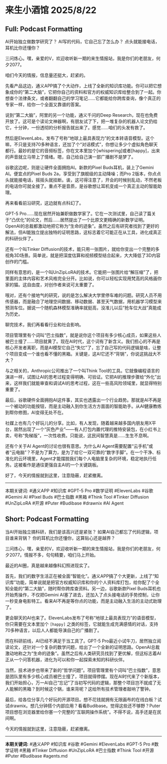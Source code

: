 # 来生小酒馆 2025/8/22

## Full: Podcast Formatting 

AI开始独立做数学研究了？
AI写的代码，它自己忘了怎么办？
点头就能接电话，耳机比你还懂你？

三问炼心。嘿，亲爱的V，欢迎收听新一期的来生情报站，我是你们的老朋友，何夕2077。

咱们今天的情报，信息量还挺大，赶紧的。

先看产品这边，通义APP搞了个大动作，上线了全新的知识库功能。你可以把它想象成你的“第二大脑”，它把你自己的资料和官方的权威知识库给整合到了一起。你想查个法律条文，或者翻翻自己的学习笔记……它都能给你跨库查询，像个真正的专家一样，给你一个全面又靠谱的答案。

说到“第二大脑”，阿里的另一个功能，通义千问的Deep Research，现在也免费开放了。这可是个读论文神器啊，有朋友试了下，把一堆复杂的机器人论文扔给它，十分钟，一份透彻的分析报告就出来了。感觉……咱们的头发有救了。

然后是ElevenLabs，发布了号称“地球上最具表现力”的文本转语音模型。这个嘛，不只是支持70多种语言，还加了个“对话模式”，你想让多少个虚拟角色聊天都行。最妙的是它的音频标签，你在文本里加个[whispering]或者[happy]，出来的声音就立马带上了情绪。嗯，自己给自己演一部广播剧不是梦了。

谷歌这边呢，则是让硬件全面拥抱AI。新款的Pixel Buds耳机，装上了Gemini AI。便宜点的Pixel Buds 2a，享受到了旗舰级的主动降噪；而Pro 2版本，你点点头就能接电话，摇摇头就挂断。诶，这可得注意了，开会的时候别乱动，不然老板的电话你可就全接了。重点不是音质，是谷歌想让耳机变成一个真正主动的智能助理。

再来看看前沿研究，这边就有点科幻了。

GPT-5 Pro……现在居然开始兼职做数学家了。它在一次测试里，自己读了篇关于“凸优化”的论文，然后……居然提出了一个比原文更精确的新数学证明。OpenAI的总裁都激动地把它称为“生命的迹象”。虽然之后有研究者找到了更好的解法，但AI能独立提出独特的证明思路，这标志着它可能正在从工具，进化成真正的科研伙伴了。

还有一个叫Tinker Diffusion的技术，能只用一张图片，就给你变出一个完整的多视角3D场景。简单说，就是把深度估算和视频模型结合起来，大大降低了3D内容创作的门槛。

同样有意思的，是一个叫UnZipLoRA的技术。它能把一张图片给“解压缩”了，把里面的主体内容和艺术风格完全分开。比如说，你可以轻松实现用梵高的风格画你家的猫。这自由度，对创作者来说可太重要了。

哦对，还有个接地气的研究，说的是怎么解决大学里停车难的问题。研究人员不用传感器，而是融合了地理空间数据、移动数据、甚至天气数据，用机器学习模型来预测车位。据说一个随机森林模型准确率就挺高，没准儿以后“抢车位大战”真能成为历史。

聊完技术，我们再看看行业和社会影响。

项目管理里有个词叫“巴士指数”，就是说你这个项目有多少核心成员，如果这些人被巴士撞了……项目就黄了。现在AI时代，这个词有了新含义。我们担心的不再是核心开发者离职，而是AI模型它自己“失忆”了，忘了自己写的代码逻辑是啥，让整个项目变成一个谁也看不懂的黑箱。关键是，这AI它还不“背锅”，你说这挑战大不大？

与之相关的，Anthropic公司推出了一个叫Think Tool的工具。它就像编程语言的演进一样，试图让AI的思考过程变得明确、可验证。它把AI的推理步骤给“外化”出来，这样我们就能审查和调试AI的思考过程，这在一些高风险领域里，就显得特别重要了。

最后，谷歌硬件全面拥抱AI这件事，其实也透露出一个行业趋势。那就是AI不再是一个被动的功能按钮，而是主动融入到你生活方方面面的智能助手。从AI健康教练到帮你修图，AI变得无处不在。

社媒上也有几个好玩儿的分享。比如，有人发现，随着越来越多国内朋友用X平台，居然出现了一个“灰色产业”——有人打包内置代理的推特安装包，在小红书上卖，号称“免梯版”，一次性收费。只能说，这民间智慧真是……生生不息啊。

还有个关于AI Agent的讨论也很有意思。为什么AI Agent需要配置“云手机”或者“云电脑”？不是为了算力，是为了给它一双可靠的“数字手脚”。在一个干净、标准化的云环境里，Agent才能摆脱我们每个人电脑里复杂的环境，稳定地执行任务。这被看作是通往更强自主AI的一个关键跳板。

好了，今天的情报就到这里，注意隐蔽，赶紧撤离。

---
本期关键词:
#通义APP
#知识库
#GPT-5 Pro
#数学证明
#ElevenLabs
#谷歌
#Gemini AI
#Pixel Buds
#巴士指数
#黑箱
#Think Tool
#Tinker Diffusion
#UnZipLoRA
#开源
#Puter
#Budibase
#drawnix
#AI Agent

## Short: Podcast Formatting 

当AI开始独立搞科研，我们是该高兴还是紧张？
如果AI自己都忘了代码逻辑，项目谁来背锅？
你的耳机比你还懂你，这算贴心还是越界？

三问炼心，嘿，亲爱的V，欢迎收听新一期的来生情报站，我是你们的老朋友，何夕2077。情报不多，句句精要，咱们马上开始。

最近的AI圈，真是越来越像科幻照进现实了。

首先，我们的数字生活正在被全面“智能化”。通义APP搞了个大更新，上线了“知识库”功能，简单说就是把官方权威知识库和你的个人资料库打包，给你配了个全知全能的“第二大脑”，随时帮你跨库查资料。另一边，谷歌新款Pixel Buds耳机也开始秀操作，不仅把Gemini AI塞了进去，还加入了点头接电话的手势控制，让你一秒变身电影特工。看来AI不再是等你点的功能，而是主动融入生活的主动式助理了。

更会聊天的AI也来了。ElevenLabs发布了号称“地球上最具表现力”的语音模型，你只需要在文本里加个 `[happy]` 之类的标签，它就能生成充满感情的对话，支持70多种语言，以后人人都能导演自己的广播剧了。

而在科研前线，AI已经不满足于当工具了。GPT-5 Pro最近小试牛刀，居然独立阅读论文，还针对一个复杂的数学问题，给出了一个全新的证明思路。OpenAI总裁激动地称之为“生命的迹象”。虽然之后有人类研究员找到了更优解，但这标志着AI正从一个问答机器，进化为可以和你一起探索未知的科研伙伴。

当然，技术进步也带来了新的“哲学问题”。项目管理里有个词叫“巴士指数”，意思是团队里有多少核心成员被巴士撞了，项目就得停摆。现在AI时代来了个新版本，我们开始担心，万一AI自己“忘记”了当初写代码的逻辑，那整个项目岂不就成了无人能解的黑箱？到时候这个锅，谁来背呢？这给所有技术管理者敲响了警钟。

最后，给各位分享几个好玩的开源项目。想不花钱就拥有无限画布的在线白板？试试drawnix。想几分钟搭个内部应用？看看Budibase。觉得这些还不够野？Puter项目想在浏览器里给你塞一个完整的“互联网操作系统”。不得不说，高手还是在民间啊。

今天的情报就到这里，注意隐蔽，赶紧撤离。

---
**本期关键词:**
#通义APP
#知识库
#谷歌
#Gemini
#ElevenLabs
#GPT-5 Pro
#数学证明
#黑箱
#Tinker Diffusion
#UnZipLoRA
#巴士指数
#Think Tool
#开源
#Puter
#Budibase
#agents.md